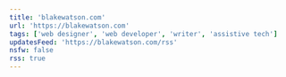 ```yaml
---
title: 'blakewatson.com'
url: 'https://blakewatson.com'
tags: ['web designer', 'web developer', 'writer', 'assistive tech']
updatesFeed: 'https://blakewatson.com/rss'
nsfw: false
rss: true
---
```

